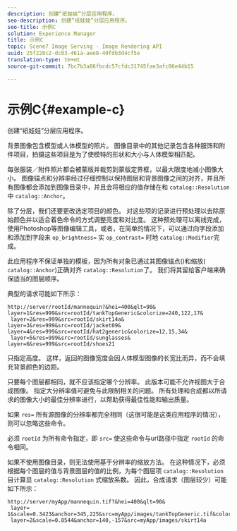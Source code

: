 ```yaml
---
description: 创建“纸娃娃”分层应用程序。
seo-description: 创建“纸娃娃”分层应用程序。
seo-title: 示例C
solution: Experience Manager
title: 示例C
topic: Scene7 Image Serving - Image Rendering API
uuid: 25f228c2-dc03-461a-aee8-40fdb3d4cf5e
translation-type: tm+mt
source-git-commit: 7bc7b3a86fbcdc57cfdc31745fae3afc06e44b15

---
```



# 示例C{#example-c}

创建“纸娃娃”分层应用程序。

背景图像包含模型或人体模型的照片。 图像目录中的其他记录包含各种服饰和附件项目，拍摄这些项目是为了使模特的形状和大小与人体模型相匹配。

每张服装／附件照片都会被蒙版并裁剪到蒙版定界框，以最大限度地减小图像大小。 图像锚点和分辨率经过仔细控制以保持图层和背景图像之间的对齐，并且所有图像都会添加到图像目录中，并且会将相应的值存储在和 `catalog::Resolution` 中 `catalog::Anchor`。

除了分层，我们还要更改选定项目的颜色。 对这些项的记录进行预处理以去除原始颜色并以适合着色命令的方式调整亮度和对比度。 这种预处理可以离线完成，使用Photoshop等图像编辑工具，或者，在简单的情况下，可以通过向字段添加和添加到字段来 `op_brightness=` 实 `op_contrast=` 时地 `catalog::Modifier`完成。

此应用程序不保证单独的模板，因为所有对象已通过其图像锚点()和缩放( `catalog::Anchor`)正确对齐 `catalog::Resolution`了。 我们将其留给客户端来确保适当的图层顺序。

典型的请求可能如下所示：

```
http://server/rootId/mannequin?&hei=400&qlt=90&
layer=1&res=999&src=rootId/tankTopGeneric&colorize=240,122,17&
 layer=2&res=999&src=rootId/skirt14a&
layer=3&res=999&src=rootId/jacket09&
layer=4&res=999&src=rootId/hat2generic&colorize=12,15,34&
 layer=5&res=999&src=rootId/sunglasses&
layer=6&res=999&src=rootId/shoes21
```

只指定高度。 这样，返回的图像宽度会因人体模型图像的长宽比而异，而不会填充背景颜色的边距。

只要每个图层都相同，就不应该指定哪个分辨率。 此版本可能不允许视图大于合成图像。 指定大分辨率值可避免与此限制相关的问题。 所有处理和合成都以所请求的图像大小的最佳分辨率进行，以帮助获得最佳性能和输出质量。

如果 `res=` 所有源图像的分辨率都完全相同（这很可能是这类应用程序的情况），则可以忽略这些命令。

必须 `rootId` 为所有命令指定，即 `src=` 使这些命令与url路径中指定 `rootId` 的命令相同。

如果不使用图像目录，则无法使用基于分辨率的缩放方法。 在这种情况下，必须根据每个图层的值与背景图层的值的比例，为每个图层项 `catalog::Resolution` 目计算显 `catalog::Resolution` 式缩放系数。 因此，合成请求（图层较少）可能如下所示：

```
http://server/myApp/mannequin.tif?&hei=400&qlt=90&
 layer= 1&scale=0.3423&anchor=345,225&src=myApp/images/tankTopGeneric.tif&colorize=240,122,17&
 layer=2&scale=0.8544&anchor=140,-157&src=myApp/images/skirt14a
```

